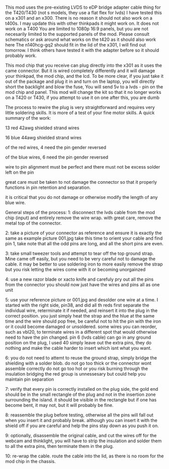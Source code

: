 This mod uses the pre-existing LVDS to eDP bridge adapter cable thing for the T420/T430 (not s models, they use a flat flex for lvds)
I have tested this on a x301 and an x300. There is no reason it should not also work on a t400s. I may update this with other thinkpads it might work on. It does not work on a T400
You are limited to 1080p 16:9 panels, but you are not necesarily limited to the supported panels of the mod. Please consult schematics or ask around what works on the t420 as it should also work here
The n140hcg-gq2 should fit in the lid of the x301, I will find out tomorrow. I think others have tested it with the adapter before so it should probably work.

This mod chip that you receive can plug directly into the x301 as it uses the came connector. But it is wired completely differently and it will damage your thinkpad, the mod chip, and the lcd.
To be more clear, if you just take it out of the package and plug it in and turn on the laptop, you will directly short the backlight and blow the fuse, You will send 5v to a lvds - pin on the mod chip and panel. 
This mod will change the kit so that it no longer works on a T420 or T430, if you attempt to use it on one after this, you are dumb

The process to rewire the plug is very straightforward and requires very little soldering skills. It is more of a test of your fine motor skills. 
A quick summary of the work:

13 red 42awg shielded strand wires

16 blue 44awg shielded strand wires

of the red wires, 4 need the pin gender reversed

of the blue wires, 6 need the pin gender reversed

wire to pin alignment must be perfect and there must not be excess solder left on the pin

great care must be taken to not damage the connector so that it properly functions in pin retention and separation.

it is critical that you do not damage or otherwise modify the length of any blue wire. 

General steps of the process:
1:
disconnect the lvds cable from the mod chip (input) and entirely remove the wire wrap.
with great care, remove the metal top of the connector.

2:
take a picture of your connector as reference and ensure it is exactly the same as example picture 001.jpg
take this time to orient your cable and find pin 1, take note that all the odd pins are long, and all the short pins are even.

3:
take small tweezer tools and attempt to tear off the top ground strap. Mine came off easily, but you need to be very careful not to damage the cable. 
it may be better to use soldering iron to more easily remove the strap but you risk letting the wires come with it or becoming unorgainzed

4:
use a new razor blade or xacto knife and carefuly pry out all the pins from the connector 
you should now just have the wires and pins all as one unit

5:
use your reference picture or 001.jpg and desolder one wire at a time. I started with the right side, pin38, and did all th reds first
separate the individual wire, reterminate it if needed, and reinsert it into the plug in the correct position.
you just simply heat the strap and the hlue at the same time and the wire should pop free, be careful not to hit the pin with the iron or it could become damaged or unsoldered.
some wires you can reorder, such as vbl20, to terminate wires in a different spot that would otherwise need to have the pin changed.
pin 6 (lvds cable) can go in any ground position on the plug, I used 40
simply leave out the extra pins, they do nothing and make the cable harder to insert which isnt what you want.

6:
you do not need to attemt to reuse the ground strap, simply bridge the shielding with a solder blob.
do not go too thick or the connector wont assemble correctly
do not go too hot or you risk burning through the insulation
bridging the red group is unnessesary but could help you maintain pin separation 

7:
verify that every pin is correctly installed on the plug side, the gold end should be in the small rectangle of the plug and not in the insertion zone surrounding the island. 
it should be visible in the rectangle but if one has become bent, it may not, but it will probably be fine.

8: 
reassemble the plug before testing, otherwise all the pins will fall out when you insert it and probably break.
although you can insert it with the shield off if you are careful and help the pins stay down as you push it on.

9:
optionally, disassemble the original cable, and cut the wires off for the webcam and thinklight, you will have to strip the insulation and solder them to all the extra pins, then terminate them in the plug. 

10:
re-wrap the cable. route the cable into the lid, as there is no room for the mod chip in the chassis. 
